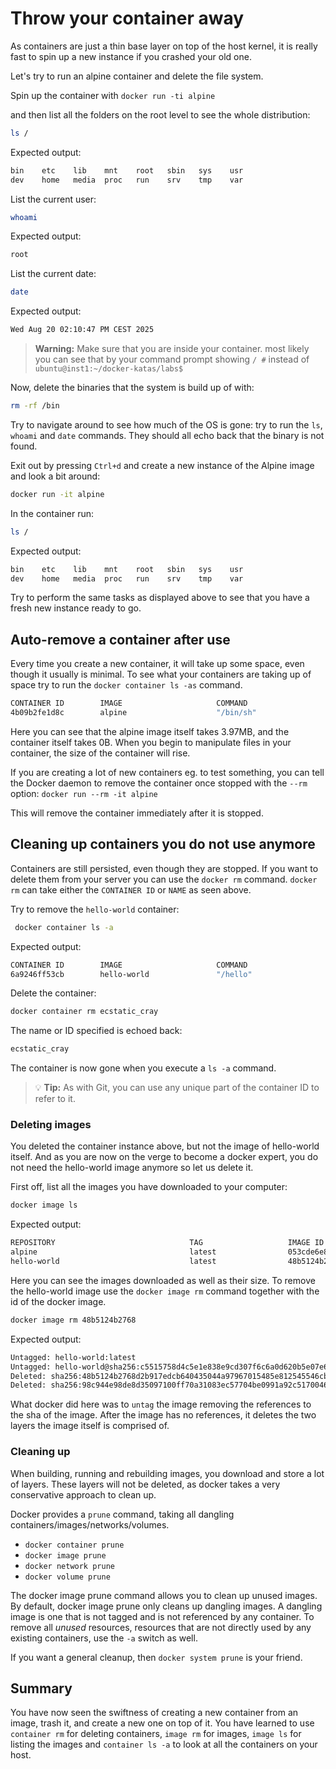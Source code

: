 # Throw your container away

As containers are just a thin base layer on top of the host kernel, it is really fast to spin up a
new instance if you crashed your old one.

Let's try to run an alpine container and delete the file system.

Spin up the container with `docker run -ti alpine`

and then list all the folders on the root level to see the whole distribution:

``` bash
ls /
```

Expected output:

``` bash
bin    etc    lib    mnt    root   sbin   sys    usr
dev    home   media  proc   run    srv    tmp    var
```

List the current user:

``` bash
whoami
```

Expected output:

``` bash
root
```

List the current date:

``` bash
date
```

Expected output:

``` bash
Wed Aug 20 02:10:47 PM CEST 2025
```

> **Warning:** Make sure that you are inside your container. most likely you can see that by your
> command prompt showing `/ #` instead of `ubuntu@inst1:~/docker-katas/labs$`

Now, delete the binaries that the system is build up of with:

``` bash
rm -rf /bin
```

Try to navigate around to see how much of the OS is gone: try to run the `ls`, `whoami` and `date` commands.
They should all echo back that the binary is not found.

Exit out by pressing `Ctrl+d` and create a new instance of the Alpine image and look a bit around:

``` bash
docker run -it alpine
```

In the container run:

``` bash
ls /
```

Expected output:

``` bash
bin    etc    lib    mnt    root   sbin   sys    usr
dev    home   media  proc   run    srv    tmp    var
```

Try to perform the same tasks as displayed above to see that you have a fresh new instance ready to go.

## Auto-remove a container after use

Every time you create a new container, it will take up some space, even though it usually is minimal.
To see what your containers are taking up of space try to run the `docker container ls -as` command.

```bash
CONTAINER ID        IMAGE                     COMMAND                  CREATED             STATUS                      PORTS                                                          NAMES               SIZE
4b09b2fe1d8c        alpine                    "/bin/sh"                7 seconds ago       Exited (1) 1 second ago                                                                    silly_jones         0B (virtual 3.97MB)
```

Here you can see that the alpine image itself takes 3.97MB, and the container itself takes 0B. When
you begin to manipulate files in your container, the size of the container will rise.

If you are creating a lot of new containers eg. to test something, you can tell the Docker daemon
to remove the container once stopped with the `--rm` option:
`docker run --rm -it alpine`

This will remove the container immediately after it is stopped.

## Cleaning up containers you do not use anymore

Containers are still persisted, even though they are stopped.
If you want to delete them from your server you can use the `docker rm` command.
`docker rm` can take either the `CONTAINER ID` or `NAME` as seen above.

Try to remove the `hello-world` container:

``` bash
 docker container ls -a
```

Expected output:

``` bash
CONTAINER ID        IMAGE                     COMMAND                  CREATED             STATUS                      PORTS                                                          NAMES
6a9246ff53cb        hello-world               "/hello"                 18 seconds ago      Exited (0) 16 seconds ago                                                                  ecstatic_cray
```

Delete the container:

``` bash
docker container rm ecstatic_cray
```

The name or ID specified is echoed back:

``` bash
ecstatic_cray
```

The container is now gone when you execute a `ls -a` command.

> :bulb: **Tip:** As with Git, you can use any unique part of the container ID to refer to it.

### Deleting images

You deleted the container instance above, but not the image of hello-world itself. And as you are
now on the verge to become a docker expert, you do not need the hello-world image anymore so let us
delete it.

First off, list all the images you have downloaded to your computer:

``` bash
docker image ls
```

Expected output:

``` bash
REPOSITORY                              TAG                   IMAGE ID            CREATED             SIZE
alpine                                  latest                053cde6e8953        9 days ago          3.97MB
hello-world                             latest                48b5124b2768        10 months ago       1.84kB
```

Here you can see the images downloaded as well as their size.
To remove the hello-world image use the `docker image rm` command together with the id of the docker
image.

``` bash
docker image rm 48b5124b2768
```

Expected output:

``` bash
Untagged: hello-world:latest
Untagged: hello-world@sha256:c5515758d4c5e1e838e9cd307f6c6a0d620b5e07e6f927b07d05f6d12a1ac8d7
Deleted: sha256:48b5124b2768d2b917edcb640435044a97967015485e812545546cbed5cf0233
Deleted: sha256:98c944e98de8d35097100ff70a31083ec57704be0991a92c51700465e4544d08
```

What docker did here was to `untag` the image removing the references to the sha of the image.
After the image has no references, it deletes the two layers the image itself is comprised of.

### Cleaning up

When building, running and rebuilding images, you download and store a lot of layers. These layers
will not be deleted, as docker takes a very conservative approach to clean up.

Docker provides a `prune` command, taking all dangling containers/images/networks/volumes.

- `docker container prune`
- `docker image prune`
- `docker network prune`
- `docker volume prune`

The docker image prune command allows you to clean up unused images. By default, docker image prune
only cleans up dangling images. A dangling image is one that is not tagged and is not referenced by
any container. To remove all _unused_ resources, resources that are not directly used by any
existing containers, use the `-a` switch as well.

If you want a general cleanup, then `docker system prune` is your friend.

## Summary

You have now seen the swiftness of creating a new container from an image, trash it, and create a
new one on top of it.
You have learned to use `container rm` for deleting containers, `image rm` for images, `image ls`
for listing the images and `container ls -a` to look at all the containers on your host.
